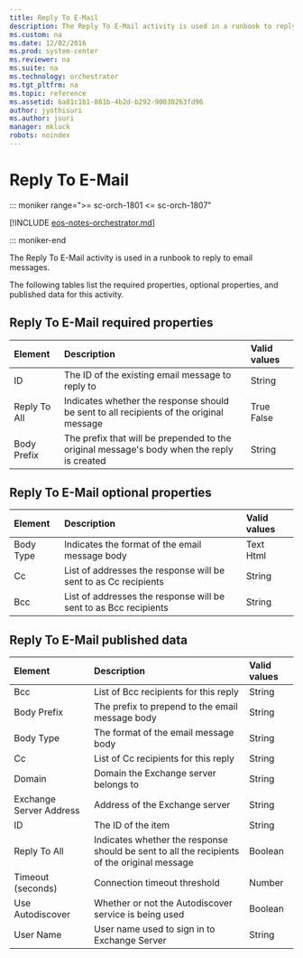 ```yaml
---
title: Reply To E-Mail
description: The Reply To E-Mail activity is used in a runbook to reply to email messages.
ms.custom: na
ms.date: 12/02/2016
ms.prod: system-center
ms.reviewer: na
ms.suite: na
ms.technology: orchestrator
ms.tgt_pltfrm: na
ms.topic: reference
ms.assetid: 6a81c1b1-081b-4b2d-b292-90030263fd96
author: jyothisuri
ms.author: jsuri
manager: mkluck
robots: noindex
---
```

# Reply To E-Mail

::: moniker range=">= sc-orch-1801 <= sc-orch-1807"

[!INCLUDE [eos-notes-orchestrator.md](../includes/eos-notes-orchestrator.md)]

::: moniker-end

The Reply To E-Mail activity is used in a runbook to reply to email messages.

The following tables list the required properties, optional properties, and published data for this activity.

## Reply To E-Mail required properties

| **Element**  | **Description**   | **Valid values** |
|:---|:---|:---|
| ID   | The ID of the existing email message to reply to   | String   |
| Reply To All | Indicates whether the response should be sent to all recipients of the original message   | True<br>False   |
| Body Prefix  | The prefix that will be prepended to the original message's body when the reply is created | String   |

## Reply To E-Mail optional properties

| **Element** | **Description**   | **Valid values** |
|:---|:---|:---|
| Body Type   | Indicates the format of the email message body   | Text<br>Html   |
| Cc   | List of addresses the response will be sent to as Cc recipients  | String   |
| Bcc   | List of addresses the response will be sent to as Bcc recipients | String   |

## Reply To E-Mail published data

| **Element**   | **Description**   | **Valid values** |
|:---|:---|:---|
| Bcc   | List of Bcc recipients for this reply   | String   |
| Body Prefix   | The prefix to prepend to the email message body   | String   |
| Body Type   | The format of the email message body   | String   |
| Cc   | List of Cc recipients for this reply   | String   |
| Domain   | Domain the Exchange server belongs to   | String   |
| Exchange Server Address | Address of the Exchange server   | String   |
| ID   | The ID of the item   | String   |
| Reply To All   | Indicates whether the response should be sent to all the recipients of the original message | Boolean   |
| Timeout (seconds)   | Connection timeout threshold   | Number   |
| Use Autodiscover   | Whether or not the Autodiscover service is being used   | Boolean   |
| User Name   | User name used to sign in to Exchange Server   | String   |

